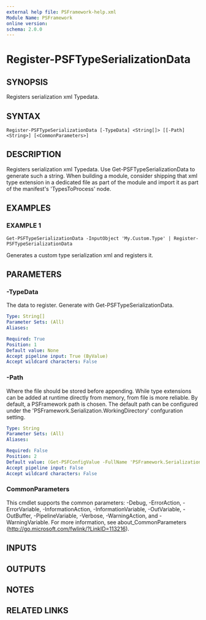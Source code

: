 ```yaml
---
external help file: PSFramework-help.xml
Module Name: PSFramework
online version:
schema: 2.0.0
---
```


# Register-PSFTypeSerializationData

## SYNOPSIS
Registers serialization xml Typedata.

## SYNTAX

```
Register-PSFTypeSerializationData [-TypeData] <String[]> [[-Path] <String>] [<CommonParameters>]
```

## DESCRIPTION
Registers serialization xml Typedata.
Use Get-PSFTypeSerializationData to generate such a string.
When building a module, consider shipping that xml type extension in a dedicated file as part of the module and import it as part of the manifest's 'TypesToProcess' node.

## EXAMPLES

### EXAMPLE 1
```
Get-PSFTypeSerializationData -InputObject 'My.Custom.Type' | Register-PSFTypeSerializationData
```

Generates a custom type serialization xml and registers it.

## PARAMETERS

### -TypeData
The data to register.
Generate with Get-PSFTypeSerializationData.

```yaml
Type: String[]
Parameter Sets: (All)
Aliases:

Required: True
Position: 1
Default value: None
Accept pipeline input: True (ByValue)
Accept wildcard characters: False
```

### -Path
Where the file should be stored before appending.
While type extensions can be added at runtime directly from memory, from file is more reliable.
By default, a PSFramework path is chosen.
The default path can be configured under the 'PSFramework.Serialization.WorkingDirectory' confguration setting.

```yaml
Type: String
Parameter Sets: (All)
Aliases:

Required: False
Position: 2
Default value: (Get-PSFConfigValue -FullName 'PSFramework.Serialization.WorkingDirectory' -Fallback $script:path_typedata)
Accept pipeline input: False
Accept wildcard characters: False
```

### CommonParameters
This cmdlet supports the common parameters: -Debug, -ErrorAction, -ErrorVariable, -InformationAction, -InformationVariable, -OutVariable, -OutBuffer, -PipelineVariable, -Verbose, -WarningAction, and -WarningVariable. For more information, see about_CommonParameters (http://go.microsoft.com/fwlink/?LinkID=113216).

## INPUTS

## OUTPUTS

## NOTES

## RELATED LINKS
